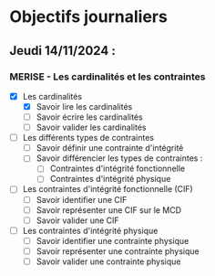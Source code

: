 # Objectifs journaliers

## Jeudi 14/11/2024 :

### MERISE - Les cardinalités et les contraintes

- [x] Les cardinalités
  - [x] Savoir lire les cardinalités
  - [ ] Savoir écrire les cardinalités
  - [ ] Savoir valider les cardinalités

- [ ] Les différents types de contraintes
  - [ ] Savoir définir une contrainte d'intégrité
  - [ ] Savoir différencier les types de contraintes :
    - [ ] Contraintes d'intégrité fonctionnelle
    - [ ] Contraintes d'intégrité physique

- [ ] Les contraintes d'intégrité fonctionnelle (CIF)
  - [ ] Savoir identifier une CIF
  - [ ] Savoir représenter une CIF sur le MCD
  - [ ] Savoir valider une CIF

- [ ] Les contraintes d'intégrité physique
  - [ ] Savoir identifier une contrainte physique
  - [ ] Savoir représenter une contrainte physique
  - [ ] Savoir valider une contrainte physique
